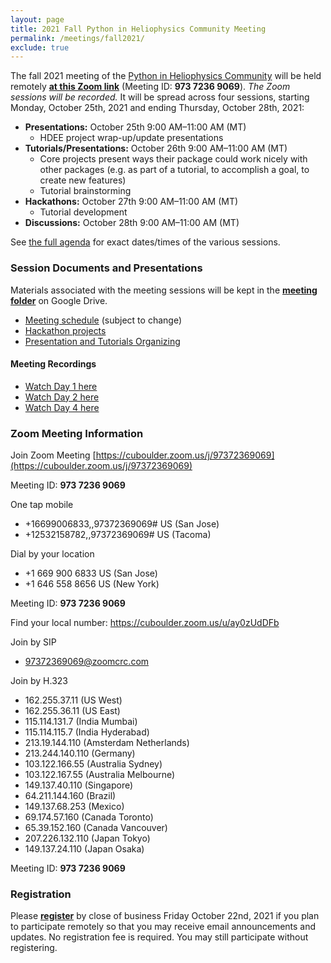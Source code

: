 ```yaml
---
layout: page
title: 2021 Fall Python in Heliophysics Community Meeting
permalink: /meetings/fall2021/
exclude: true
---
```


The fall 2021 meeting of the [Python in Heliophysics Community](http://heliopython.org) will be held remotely [**at this Zoom link**](https://cuboulder.zoom.us/j/97372369069) (Meeting ID: **973 7236 9069**). _The Zoom sessions will be recorded._ It will be spread across four sessions, starting Monday, October 25th, 2021 and ending Thursday, October 28th, 2021:

 - **Presentations:** October 25th 9:00 AM–11:00 AM (MT)
   - HDEE project wrap-up/update presentations
 - **Tutorials/Presentations:** October 26th 9:00 AM–11:00 AM (MT)
   - Core projects present ways their package could work nicely with other packages (e.g. as part of a tutorial, to accomplish a goal, to create new features)
   - Tutorial brainstorming
 - **Hackathons:** October 27th 9:00 AM–11:00 AM (MT)
   - Tutorial development
 - **Discussions:** October 28th 9:00 AM–11:00 AM (MT)

See [the full agenda](https://docs.google.com/spreadsheets/d/19zVGD72ZFPrKS-o2DYjrBVAHtEY8EKEkFGjYa21XQgU/edit?usp=sharing) for exact dates/times of the various sessions. 

### Session Documents and Presentations

Materials associated with the meeting sessions will be kept in the [**meeting folder**](https://drive.google.com/drive/folders/1R81Q0gH09IV41sU9HUZGQWDwJ2YXa78Q?usp=sharing) on Google Drive.

 - [Meeting schedule](https://docs.google.com/spreadsheets/d/19zVGD72ZFPrKS-o2DYjrBVAHtEY8EKEkFGjYa21XQgU/edit?usp=sharing) (subject to change)
 - [Hackathon projects](https://docs.google.com/spreadsheets/d/1sH56PhoabRuAnC5lY7SdR0erNYgGPZooYRaKRQhuIOY/edit?usp=sharing)
 - [Presentation and Tutorials Organizing](https://docs.google.com/spreadsheets/d/1RjtwiHizFQd4FYONaV8ih7igGcNWFU5u24k_xEJciOk/edit?usp=sharing)

#### Meeting Recordings

 - [Watch Day 1 here](https://o365coloradoedu-my.sharepoint.com/:v:/g/personal/juba8233_colorado_edu/EWS-qfuXNIVNgOg3xdyK-uIBiYNOtIVReAmP0slG9VO_UQ?e=vrZRTK)
 - [Watch Day 2 here](https://o365coloradoedu-my.sharepoint.com/:v:/g/personal/juba8233_colorado_edu/EVnxaritV6FIuDJsCeT8ypsBK6bEl1sLvu2foqXd1unMrw?e=3d6qua)
 - [Watch Day 4 here](https://o365coloradoedu-my.sharepoint.com/:v:/g/personal/juba8233_colorado_edu/EU5lJTEhiwNJmsYdUddTDlkBDkFiK_ITHAVcEOdsA4DOJQ?e=hNgBdo)

### Zoom Meeting Information

Join Zoom Meeting
[https://cuboulder.zoom.us/j/97372369069](https://cuboulder.zoom.us/j/97372369069)

Meeting ID: **973 7236 9069**

One tap mobile
 - +16699006833,,97372369069# US (San Jose)
 - +12532158782,,97372369069# US (Tacoma)

Dial by your location
 - +1 669 900 6833 US (San Jose)
 - +1 646 558 8656 US (New York)

Meeting ID: **973 7236 9069**

Find your local number: https://cuboulder.zoom.us/u/ay0zUdDFb

Join by SIP
 - 97372369069@zoomcrc.com

Join by H.323
 - 162.255.37.11 (US West)
 - 162.255.36.11 (US East)
 - 115.114.131.7 (India Mumbai)
 - 115.114.115.7 (India Hyderabad)
 - 213.19.144.110 (Amsterdam Netherlands)
 - 213.244.140.110 (Germany)
 - 103.122.166.55 (Australia Sydney)
 - 103.122.167.55 (Australia Melbourne)
 - 149.137.40.110 (Singapore)
 - 64.211.144.160 (Brazil)
 - 149.137.68.253 (Mexico)
 - 69.174.57.160 (Canada Toronto)
 - 65.39.152.160 (Canada Vancouver)
 - 207.226.132.110 (Japan Tokyo)
 - 149.137.24.110 (Japan Osaka)

Meeting ID: **973 7236 9069**

### Registration

Please [**register**](https://forms.gle/dchiQzPHkcjf3SUQ7) by close of business Friday October 22nd, 2021 if you plan to participate remotely so that you may receive email announcements and updates.  No registration fee is required.  You may still participate without registering.
